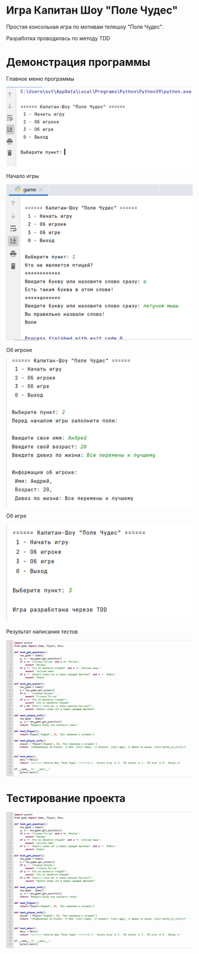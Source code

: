 <h1>Игра Капитан Шоу "Поле Чудес"</h1>
<p>Простая консольная игра по мотивам телешоу "Поле Чудес".</p>
<p>Разработка проводилась по методу TDD</p>

<h1>Демонстрация программы</h1>
<p>Главное меню программы</p>
<p><img src='https://github.com/tosvt/TIVPO/blob/main/%D0%9F%D1%80%D0%B0%D0%BA%D1%82%D0%B8%D1%87%D0%B5%D1%81%D0%BA%D0%B0%D1%8F%20%D1%80%D0%B0%D0%B1%D0%BE%D1%82%D0%B0%203/imgs/1.png'></p>
<p>Начало игры</p>
<p><img src='https://github.com/tosvt/TIVPO/blob/main/%D0%9F%D1%80%D0%B0%D0%BA%D1%82%D0%B8%D1%87%D0%B5%D1%81%D0%BA%D0%B0%D1%8F%20%D1%80%D0%B0%D0%B1%D0%BE%D1%82%D0%B0%203/imgs/2.png'></p>

<p>Об игроке</p>
<p><img src='https://github.com/tosvt/TIVPO/blob/main/%D0%9F%D1%80%D0%B0%D0%BA%D1%82%D0%B8%D1%87%D0%B5%D1%81%D0%BA%D0%B0%D1%8F%20%D1%80%D0%B0%D0%B1%D0%BE%D1%82%D0%B0%203/imgs/3.png'></p>

<p>Об игре</p>
<p><img src='https://github.com/tosvt/TIVPO/blob/main/%D0%9F%D1%80%D0%B0%D0%BA%D1%82%D0%B8%D1%87%D0%B5%D1%81%D0%BA%D0%B0%D1%8F%20%D1%80%D0%B0%D0%B1%D0%BE%D1%82%D0%B0%203/imgs/4.png
'></p>

<p>Результат написания тестов</p>
<p><img src='https://github.com/tosvt/TIVPO/blob/main/%D0%9F%D1%80%D0%B0%D0%BA%D1%82%D0%B8%D1%87%D0%B5%D1%81%D0%BA%D0%B0%D1%8F%20%D1%80%D0%B0%D0%B1%D0%BE%D1%82%D0%B0%203/imgs/unittest.png
'></p>

<h1>Тестирование проекта</h1>
<p align='center'><img src='https://github.com/tosvt/TIVPO/blob/main/%D0%9F%D1%80%D0%B0%D0%BA%D1%82%D0%B8%D1%87%D0%B5%D1%81%D0%BA%D0%B0%D1%8F%20%D1%80%D0%B0%D0%B1%D0%BE%D1%82%D0%B0%203/imgs/unittest.png'></p>
